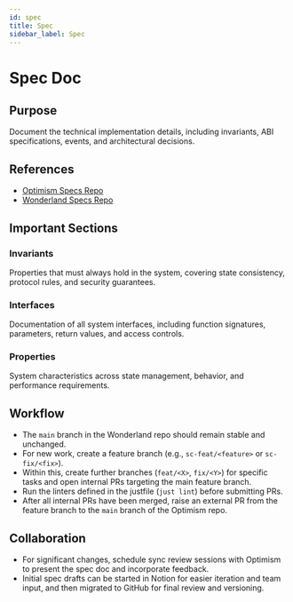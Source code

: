 ```yaml
---
id: spec
title: Spec
sidebar_label: Spec
---
```


# Spec Doc

## Purpose

Document the technical implementation details, including invariants, ABI specifications, events, and architectural decisions.

## References

- [Optimism Specs Repo](https://github.com/ethereum-optimism/specs)
- [Wonderland Specs Repo](https://github.com/defi-wonderland/specs)

## Important Sections

### Invariants

Properties that must always hold in the system, covering state consistency, protocol rules, and security guarantees.

### Interfaces

Documentation of all system interfaces, including function signatures, parameters, return values, and access controls.

### Properties

System characteristics across state management, behavior, and performance requirements.

## Workflow

- The `main` branch in the Wonderland repo should remain stable and unchanged.
- For new work, create a feature branch (e.g., `sc-feat/<feature>` or `sc-fix/<fix>`).
- Within this, create further branches (`feat/<X>`, `fix/<Y>`) for specific tasks and open internal PRs targeting the main feature branch.
- Run the linters defined in the justfile (`just lint`) before submitting PRs.
- After all internal PRs have been merged, raise an external PR from the feature branch to the `main` branch of the Optimism repo.

## Collaboration

- For significant changes, schedule sync review sessions with Optimism to present the spec doc and incorporate feedback.
- Initial spec drafts can be started in Notion for easier iteration and team input, and then migrated to GitHub for final review and versioning.
